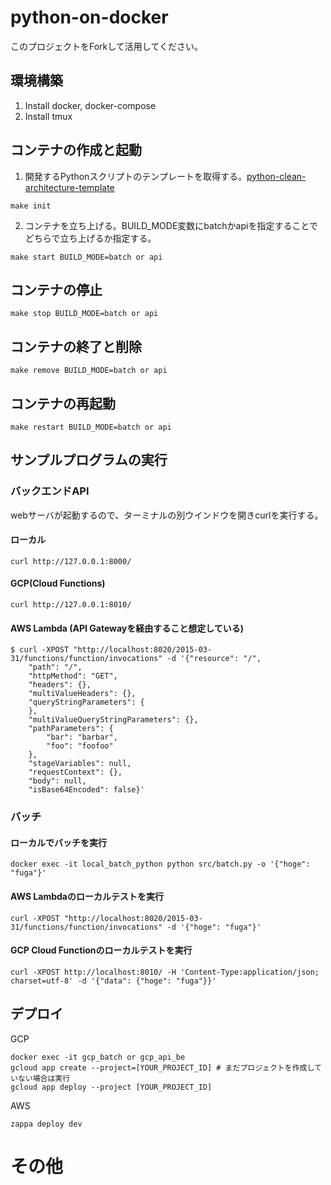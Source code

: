 # python-on-docker

このプロジェクトをForkして活用してください。

## 環境構築

1. Install docker, docker-compose
2. Install tmux

## コンテナの作成と起動

1. 開発するPythonスクリプトのテンプレートを取得する。[python-clean-architecture-template](https://github.com/titabash/python-clean-architecture-template)<br>

```
make init
```

2. コンテナを立ち上げる。BUILD_MODE変数にbatchかapiを指定することでどちらで立ち上げるか指定する。<br>

```
make start BUILD_MODE=batch or api
```

## コンテナの停止

```
make stop BUILD_MODE=batch or api
```

## コンテナの終了と削除

```
make remove BUILD_MODE=batch or api
```

## コンテナの再起動

```
make restart BUILD_MODE=batch or api
```

## サンプルプログラムの実行

### バックエンドAPI

webサーバが起動するので、ターミナルの別ウインドウを開きcurlを実行する。

#### ローカル

```
curl http://127.0.0.1:8000/
```

#### GCP(Cloud Functions)

```
curl http://127.0.0.1:8010/
```

#### AWS Lambda (API Gatewayを経由すること想定している)

```
$ curl -XPOST "http://localhost:8020/2015-03-31/functions/function/invocations" -d '{"resource": "/",
    "path": "/",
    "httpMethod": "GET",
    "headers": {},
    "multiValueHeaders": {},
    "queryStringParameters": {
    },
    "multiValueQueryStringParameters": {},
    "pathParameters": {
        "bar": "barbar",
        "foo": "foofoo"
    },
    "stageVariables": null,
    "requestContext": {},
    "body": null,
    "isBase64Encoded": false}'
```

### バッチ

#### ローカルでバッチを実行

```docker exec -it local_batch_python python src/batch.py -o '{"hoge": "fuga"}'```

#### AWS Lambdaのローカルテストを実行

```curl -XPOST "http://localhost:8020/2015-03-31/functions/function/invocations" -d '{"hoge": "fuga"}'```

#### GCP Cloud Functionのローカルテストを実行

```curl -XPOST http://localhost:8010/ -H 'Content-Type:application/json; charset=utf-8' -d '{"data": {"hoge": "fuga"}}'```

## デプロイ

GCP

```
docker exec -it gcp_batch or gcp_api_be
gcloud app create --project=[YOUR_PROJECT_ID] # まだプロジェクトを作成していない場合は実行
gcloud app deploy --project [YOUR_PROJECT_ID]
```

AWS

```
zappa deploy dev
```

# その他
